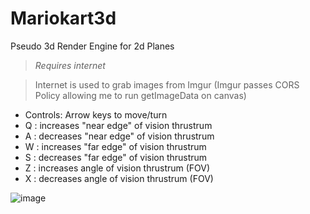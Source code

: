 # Mariokart3d
Pseudo 3d Render Engine for 2d Planes 

> *Requires internet*

> Internet is used to grab images from Imgur (Imgur passes CORS Policy allowing me to run getImageData on canvas)

- Controls: Arrow keys to move/turn
- Q : increases "near edge" of vision thrustrum
- A : decreases "near edge" of vision thrustrum
- W : increases "far edge" of vision thrustrum
- S : decreases "far edge" of vision thrustrum
- Z : increases angle of vision thrustrum (FOV)
- X : decreases angle of vision thrustrum (FOV)

![image](https://user-images.githubusercontent.com/26506402/182131954-5c6056be-e132-4fd5-bf60-02a72a912ef9.png)

